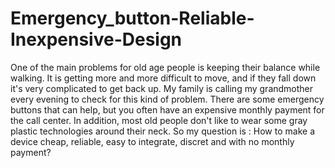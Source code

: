 # Emergency_button-Reliable-Inexpensive-Design
One of the main problems for old age people is keeping their balance while walking. It is getting more and more difficult to move, and if they fall down it's very complicated to get back up. My family is calling my grandmother every evening to check for this kind of problem. There are some emergency buttons that can help, but you often have an expensive monthly payment for the call center. In addition, most old people don't like to wear some gray plastic technologies around their neck.   So my question is :   How to make a device cheap, reliable, easy to integrate, discret and with no monthly payment?
